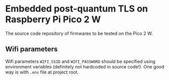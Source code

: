 # Embedded post-quantum TLS on Raspberry Pi Pico 2 W
The source code repository of firmwares to be tested on the Pico 2 W.


## Wifi parameters
Wifi parameters `WIFI_SSID` and `WIFI_PASSWORD` should be specified using environment variables (definitely not hardcoded in source code!). One good way is with `.env` file at project root.
